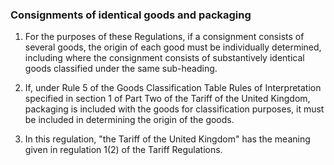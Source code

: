 ### Consignments of identical goods and packaging

1. For the purposes of these Regulations, if a consignment consists of several goods, the origin of each good must be individually determined, including where the consignment consists of substantively identical goods classified under the same sub-heading.

2. If, under Rule 5 of the Goods Classification Table Rules of Interpretation specified in section 1 of Part Two of the Tariff of the United Kingdom, packaging is included with the goods for classification purposes, it must be included in determining the origin of the goods.

3. In this regulation, "the Tariff of the United Kingdom" has the meaning given in regulation 1(2) of the Tariff Regulations.
